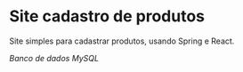 # Site cadastro de produtos
Site simples para cadastrar produtos, usando Spring e React. 

*Banco de dados MySQL*
